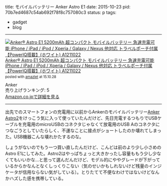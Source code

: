 title: モバイルバッテリー Anker Astro E1
date: 2015-10-23
pid: 70b7ed4687c54ab692f78f8c757080c3
status: p
tags:
- gadget
- blog
---

<div class="amazlet-box" style="margin-bottom:0px;"><div class="amazlet-image" style="float:left;margin:0px 12px 1px 0px;"><a href="http://www.amazon.co.jp/exec/obidos/ASIN/B00P8TDWUI/dotimpact-22/ref=nosim/" name="amazletlink" target="_blank"><img src="http://ecx.images-amazon.com/images/I/31mA3dvWyuL._SL160_.jpg" alt="Anker® Astro E1 5200mAh 超コンパクト モバイルバッテリー 急速充電可能 iPhone / iPad / iPod / Xperia / Galaxy / Nexus 他対応 トラベルポーチ付属【PowerIQ搭載】(ホワイト) A1211022" style="border: none;" /></a></div><div class="amazlet-info" style="line-height:120%; margin-bottom: 10px"><div class="amazlet-name" style="margin-bottom:10px;line-height:120%"><a href="http://www.amazon.co.jp/exec/obidos/ASIN/B00P8TDWUI/dotimpact-22/ref=nosim/" name="amazletlink" target="_blank">Anker® Astro E1 5200mAh 超コンパクト モバイルバッテリー 急速充電可能 iPhone / iPad / iPod / Xperia / Galaxy / Nexus 他対応 トラベルポーチ付属【PowerIQ搭載】(ホワイト) A1211022</a><div class="amazlet-powered-date" style="font-size:80%;margin-top:5px;line-height:120%">posted with <a href="http://www.amazlet.com/" title="amazlet" target="_blank">amazlet</a> at 15.10.28</div></div><div class="amazlet-detail">Anker <br />売り上げランキング: 5<br /></div><div class="amazlet-sub-info" style="float: left;"><div class="amazlet-link" style="margin-top: 5px"><a href="http://www.amazon.co.jp/exec/obidos/ASIN/B00P8TDWUI/dotimpact-22/ref=nosim/" name="amazletlink" target="_blank">Amazon.co.jpで詳細を見る</a></div></div></div><div class="amazlet-footer" style="clear: left"></div></div>

---- 

出先でのスマートフォンの充電用に以前からAnkerのモバイルバッテリー[Anker Astro2][1]をけっこう気に入って使っていたんだけど、先日充電するつもりでUSBケーブルを充電用のmicroUSBのコネクタじゃなくて放電用のUSB Aのコネクタにつなごうとしていたらしく、不運なことに接点がショートしたのか壊れてしまった。USB機器こんな壊れかたするのな。

しょうがないのでもう一つ買い直したんだけど、こんどは前のより少し小さめのAstro E1にしてみた。Astro2はやっぱちょっと大きかったし容量ももう少し少なくてもいいかな…と思って選んだんだけど、モデル的にややグレードが下がっているからかなんとなくしっくりこない（気のせいかもしれないけど残量のインジケータが信用ならない気がしている）。とりたてて不便なわけではないけどなんかハズした感を携帯している。

[1]:	http://www.amazon.co.jp/exec/obidos/ASIN/B00L452NYG/dotimpact-22/ref=nosim/